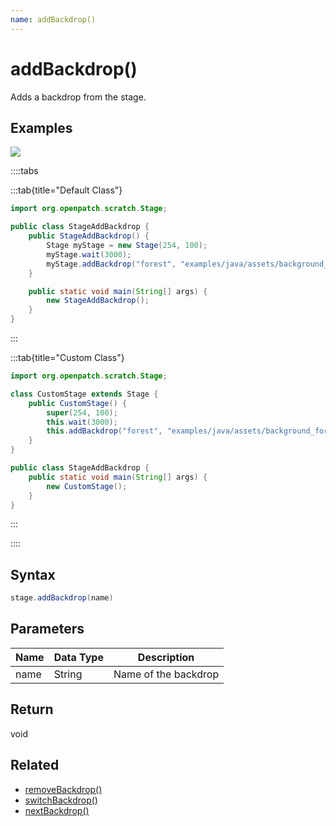 ```yaml
---
name: addBackdrop()
---
```


# addBackdrop()

Adds a backdrop from the stage.

## Examples

![](/assets/documentation/StageAddBackdrop.gif)

::::tabs

:::tab{title="Default Class"}

```java
import org.openpatch.scratch.Stage;

public class StageAddBackdrop {
    public StageAddBackdrop() {
        Stage myStage = new Stage(254, 100);
        myStage.wait(3000);
        myStage.addBackdrop("forest", "examples/java/assets/background_forest.png");
    }

    public static void main(String[] args) {
        new StageAddBackdrop();
    }
}

```

:::

:::tab{title="Custom Class"}

```java
import org.openpatch.scratch.Stage;

class CustomStage extends Stage {
    public CustomStage() {
        super(254, 100);
        this.wait(3000);
        this.addBackdrop("forest", "examples/java/assets/background_forest.png");
    }
}

public class StageAddBackdrop {
    public static void main(String[] args) {
        new CustomStage();
    }
}
```

:::

::::

## Syntax

```java
stage.addBackdrop(name)
```

## Parameters

| Name | Data Type | Description          |
| ---- | --------- | -------------------- |
| name | String    | Name of the backdrop |

## Return

void

## Related

- [removeBackdrop()](/documentation/stage/looks/remove-backdrop)
- [switchBackdrop()](/documentation/stage/looks/switch-backdrop)
- [nextBackdrop()](/documentation/stage/looks/next-backdrop)
